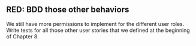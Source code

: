 ## RED: BDD those other behaviors

We still have more permissions to implement for the different user roles. Write tests for all those other user stories that we defined at the beginning of Chapter 8.

